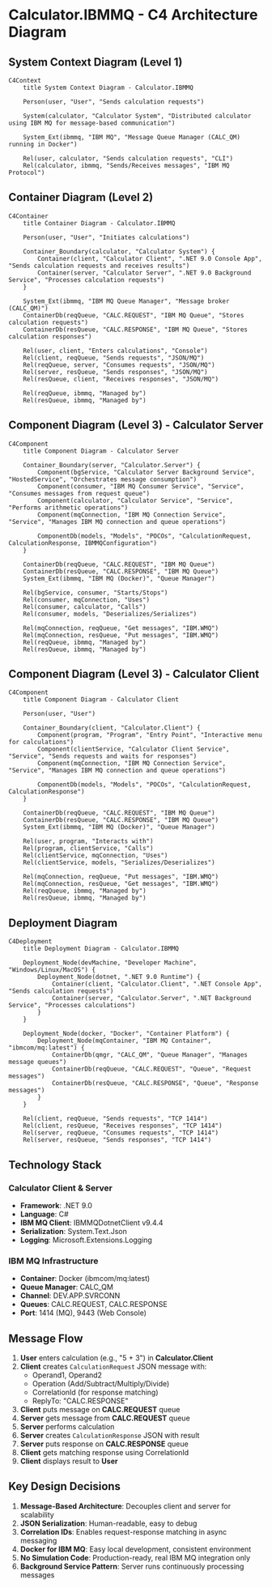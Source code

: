 # Calculator.IBMMQ - C4 Architecture Diagram

## System Context Diagram (Level 1)

```mermaid
C4Context
    title System Context Diagram - Calculator.IBMMQ

    Person(user, "User", "Sends calculation requests")
    
    System(calculator, "Calculator System", "Distributed calculator using IBM MQ for message-based communication")
    
    System_Ext(ibmmq, "IBM MQ", "Message Queue Manager (CALC_QM) running in Docker")
    
    Rel(user, calculator, "Sends calculation requests", "CLI")
    Rel(calculator, ibmmq, "Sends/Receives messages", "IBM MQ Protocol")
```

## Container Diagram (Level 2)

```mermaid
C4Container
    title Container Diagram - Calculator.IBMMQ

    Person(user, "User", "Initiates calculations")

    Container_Boundary(calculator, "Calculator System") {
        Container(client, "Calculator Client", ".NET 9.0 Console App", "Sends calculation requests and receives results")
        Container(server, "Calculator Server", ".NET 9.0 Background Service", "Processes calculation requests")
    }

    System_Ext(ibmmq, "IBM MQ Queue Manager", "Message broker (CALC_QM)")
    ContainerDb(reqQueue, "CALC.REQUEST", "IBM MQ Queue", "Stores calculation requests")
    ContainerDb(resQueue, "CALC.RESPONSE", "IBM MQ Queue", "Stores calculation responses")

    Rel(user, client, "Enters calculations", "Console")
    Rel(client, reqQueue, "Sends requests", "JSON/MQ")
    Rel(reqQueue, server, "Consumes requests", "JSON/MQ")
    Rel(server, resQueue, "Sends responses", "JSON/MQ")
    Rel(resQueue, client, "Receives responses", "JSON/MQ")
    
    Rel(reqQueue, ibmmq, "Managed by")
    Rel(resQueue, ibmmq, "Managed by")
```

## Component Diagram (Level 3) - Calculator Server

```mermaid
C4Component
    title Component Diagram - Calculator Server

    Container_Boundary(server, "Calculator.Server") {
        Component(bgService, "Calculator Server Background Service", "HostedService", "Orchestrates message consumption")
        Component(consumer, "IBM MQ Consumer Service", "Service", "Consumes messages from request queue")
        Component(calculator, "Calculator Service", "Service", "Performs arithmetic operations")
        Component(mqConnection, "IBM MQ Connection Service", "Service", "Manages IBM MQ connection and queue operations")
        
        ComponentDb(models, "Models", "POCOs", "CalculationRequest, CalculationResponse, IBMMQConfiguration")
    }

    ContainerDb(reqQueue, "CALC.REQUEST", "IBM MQ Queue")
    ContainerDb(resQueue, "CALC.RESPONSE", "IBM MQ Queue")
    System_Ext(ibmmq, "IBM MQ (Docker)", "Queue Manager")

    Rel(bgService, consumer, "Starts/Stops")
    Rel(consumer, mqConnection, "Uses")
    Rel(consumer, calculator, "Calls")
    Rel(consumer, models, "Deserializes/Serializes")
    
    Rel(mqConnection, reqQueue, "Get messages", "IBM.WMQ")
    Rel(mqConnection, resQueue, "Put messages", "IBM.WMQ")
    Rel(reqQueue, ibmmq, "Managed by")
    Rel(resQueue, ibmmq, "Managed by")
```

## Component Diagram (Level 3) - Calculator Client

```mermaid
C4Component
    title Component Diagram - Calculator Client

    Person(user, "User")

    Container_Boundary(client, "Calculator.Client") {
        Component(program, "Program", "Entry Point", "Interactive menu for calculations")
        Component(clientService, "Calculator Client Service", "Service", "Sends requests and waits for responses")
        Component(mqConnection, "IBM MQ Connection Service", "Service", "Manages IBM MQ connection and queue operations")
        
        ComponentDb(models, "Models", "POCOs", "CalculationRequest, CalculationResponse")
    }

    ContainerDb(reqQueue, "CALC.REQUEST", "IBM MQ Queue")
    ContainerDb(resQueue, "CALC.RESPONSE", "IBM MQ Queue")
    System_Ext(ibmmq, "IBM MQ (Docker)", "Queue Manager")

    Rel(user, program, "Interacts with")
    Rel(program, clientService, "Calls")
    Rel(clientService, mqConnection, "Uses")
    Rel(clientService, models, "Serializes/Deserializes")
    
    Rel(mqConnection, reqQueue, "Put messages", "IBM.WMQ")
    Rel(mqConnection, resQueue, "Get messages", "IBM.WMQ")
    Rel(reqQueue, ibmmq, "Managed by")
    Rel(resQueue, ibmmq, "Managed by")
```

## Deployment Diagram

```mermaid
C4Deployment
    title Deployment Diagram - Calculator.IBMMQ

    Deployment_Node(devMachine, "Developer Machine", "Windows/Linux/MacOS") {
        Deployment_Node(dotnet, ".NET 9.0 Runtime") {
            Container(client, "Calculator.Client", ".NET Console App", "Sends calculation requests")
            Container(server, "Calculator.Server", ".NET Background Service", "Processes calculations")
        }
    }

    Deployment_Node(docker, "Docker", "Container Platform") {
        Deployment_Node(mqContainer, "IBM MQ Container", "ibmcom/mq:latest") {
            ContainerDb(qmgr, "CALC_QM", "Queue Manager", "Manages message queues")
            ContainerDb(reqQueue, "CALC.REQUEST", "Queue", "Request messages")
            ContainerDb(resQueue, "CALC.RESPONSE", "Queue", "Response messages")
        }
    }

    Rel(client, reqQueue, "Sends requests", "TCP 1414")
    Rel(client, resQueue, "Receives responses", "TCP 1414")
    Rel(server, reqQueue, "Consumes requests", "TCP 1414")
    Rel(server, resQueue, "Sends responses", "TCP 1414")
```

## Technology Stack

### Calculator Client & Server
- **Framework**: .NET 9.0
- **Language**: C#
- **IBM MQ Client**: IBMMQDotnetClient v9.4.4
- **Serialization**: System.Text.Json
- **Logging**: Microsoft.Extensions.Logging

### IBM MQ Infrastructure
- **Container**: Docker (ibmcom/mq:latest)
- **Queue Manager**: CALC_QM
- **Channel**: DEV.APP.SVRCONN
- **Queues**: CALC.REQUEST, CALC.RESPONSE
- **Port**: 1414 (MQ), 9443 (Web Console)

## Message Flow

1. **User** enters calculation (e.g., "5 + 3") in **Calculator.Client**
2. **Client** creates `CalculationRequest` JSON message with:
   - Operand1, Operand2
   - Operation (Add/Subtract/Multiply/Divide)
   - CorrelationId (for response matching)
   - ReplyTo: "CALC.RESPONSE"
3. **Client** puts message on **CALC.REQUEST** queue
4. **Server** gets message from **CALC.REQUEST** queue
5. **Server** performs calculation
6. **Server** creates `CalculationResponse` JSON with result
7. **Server** puts response on **CALC.RESPONSE** queue
8. **Client** gets matching response using CorrelationId
9. **Client** displays result to **User**

## Key Design Decisions

1. **Message-Based Architecture**: Decouples client and server for scalability
2. **JSON Serialization**: Human-readable, easy to debug
3. **Correlation IDs**: Enables request-response matching in async messaging
4. **Docker for IBM MQ**: Easy local development, consistent environment
5. **No Simulation Code**: Production-ready, real IBM MQ integration only
6. **Background Service Pattern**: Server runs continuously processing messages
